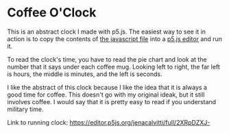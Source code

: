 # Coffee O'Clock

This is an abstract clock I made with p5.js. The easiest way to see it in action is to copy the contents of [the javascript file](concentric-clock.js)  into a [p5.js editor](http://editor.p5js.org) and run it.

To read the clock's time, you have to read the pie chart and look at the number that it says under each coffee mug. Looking left to right, the far left is hours, the middle is minutes, and the left is seconds. 

I like the abstract of this clock because I like the idea that it is always a good time for coffee. This doesn't go with my original ideak, but it still involves coffee. I would say that it is pretty easy to read if you understand military time. 

Link to running clock: https://editor.p5js.org/jenacalvitti/full/2XRpDZXJ-
